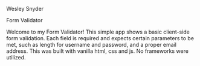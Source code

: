 Wesley Snyder

Form Validator

Welcome to my Form Validator! This simple app shows a basic client-side form validation. 
Each field is required and expects certain parameters to be met, such as length for username and password, and a proper email address. 
This was built with vanilla html, css and js. No frameworks were utilized. 
